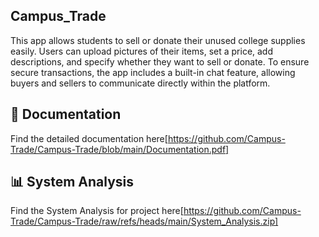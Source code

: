 ## Campus_Trade
This app allows students to sell or donate their unused college supplies easily. Users can upload pictures of 
their items, set a price, add descriptions, and specify whether they want to sell or donate. To ensure secure 
transactions, the app includes a built-in chat feature, allowing buyers and sellers to communicate directly 
within the platform. 

## 📜 Documentation
Find the detailed documentation here[https://github.com/Campus-Trade/Campus-Trade/blob/main/Documentation.pdf]

## 📊 System Analysis
Find the System Analysis for project here[https://github.com/Campus-Trade/Campus-Trade/raw/refs/heads/main/System_Analysis.zip]
